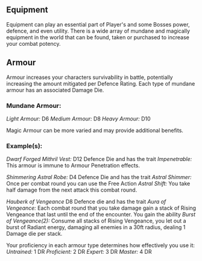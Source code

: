## Equipment

Equipment can play an essential part of Player's and some Bosses power, defence, and even utility. There is a wide array of mundane and magically equipment in the world that can be found, taken or purchased to increase your combat potency.
## Armour

Armour increases your characters survivability in battle, potentially increasing the amount mitigated per Defence Rating. Each type of mundane armour has an associated Damage Die.

### Mundane Armour:
*Light Armour:* D6
*Medium Armour:* D8
*Heavy Armour:* D10

Magic Armour can be more varied and may provide additional benefits.

### Example(s):
*Dwarf Forged Mithril Vest:* D12 Defence Die and has the trait *Impenetrable:* This armour is immune to Armour Penetration effects.

*Shimmering Astral Robe:* D4 Defence Die and has the trait *Astral Shimmer:* Once per combat round you can use the Free Action *Astral Shift:* You take half damage from the next attack this combat round.

*Hauberk of Vengeance* D8 Defence die and has the trait *Aura of Vengeance:* Each combat round that you take damage gain a stack of Rising Vengeance that last until the end of the encounter. You gain the ability *Burst of Vengeance(2):* Consume all stacks of Rising Vengeance, you let out a burst of Radiant energy, damaging all enemies in a 30ft radius, dealing 1 Damage die per stack.

Your proficiency in each armour type determines how effectively you use it:
*Untrained:* 1 DR
*Proficient:* 2 DR
*Expert:* 3 DR
*Master:* 4 DR

